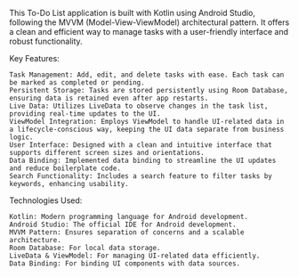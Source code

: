 This To-Do List application is built with Kotlin using Android Studio, following the MVVM (Model-View-ViewModel) architectural pattern. It offers a clean and efficient way to manage tasks with a user-friendly interface and robust functionality.

Key Features:

    Task Management: Add, edit, and delete tasks with ease. Each task can be marked as completed or pending.
    Persistent Storage: Tasks are stored persistently using Room Database, ensuring data is retained even after app restarts.
    Live Data: Utilizes LiveData to observe changes in the task list, providing real-time updates to the UI.
    ViewModel Integration: Employs ViewModel to handle UI-related data in a lifecycle-conscious way, keeping the UI data separate from business logic.
    User Interface: Designed with a clean and intuitive interface that supports different screen sizes and orientations.
    Data Binding: Implemented data binding to streamline the UI updates and reduce boilerplate code.
    Search Functionality: Includes a search feature to filter tasks by keywords, enhancing usability.

Technologies Used:

    Kotlin: Modern programming language for Android development.
    Android Studio: The official IDE for Android development.
    MVVM Pattern: Ensures separation of concerns and a scalable architecture.
    Room Database: For local data storage.
    LiveData & ViewModel: For managing UI-related data efficiently.
    Data Binding: For binding UI components with data sources.
